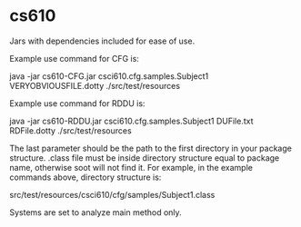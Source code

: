 # cs610

Jars with dependencies included for ease of use.

Example use command for CFG is:

java -jar cs610-CFG.jar csci610.cfg.samples.Subject1 VERYOBVIOUSFILE.dotty ./src/test/resources

Example use command for RDDU is:

java -jar cs610-RDDU.jar csci610.cfg.samples.Subject1 DUFile.txt RDFile.dotty ./src/test/resources

The last parameter should be the path to the first directory in your package structure. .class file must be inside directory structure equal to package name, otherwise soot will not find it. For example, in the example commands above, directory structure is:

src/test/resources/csci610/cfg/samples/Subject1.class

Systems are set to analyze main method only.
